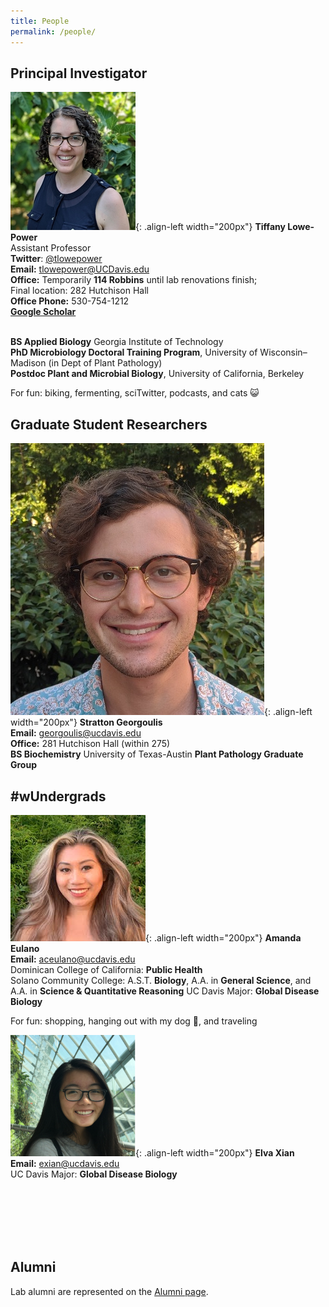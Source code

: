 ```yaml
---
title: People
permalink: /people/
---
```


## Principal Investigator

![Tiffany Lowe-Power, PhD](/assets/people/portrait_lowepower.jpg){: .align-left width="200px"}
**Tiffany Lowe-Power** <br> 
Assistant Professor <br>
**Twitter**: [@tlowepower](https://twitter.com/TLowePower) <br>
**Email:** tlowepower@UCDavis.edu <br>
**Office:** Temporarily **114 Robbins** until lab renovations finish; <br>Final location: 282 Hutchison Hall <br> 
**Office Phone:** ​530-754-1212 <br>
[**Google Scholar**](https://scholar.google.com/citations?user=aMxz2moAAAAJ&hl=en) <br><br>

**BS Applied Biology** Georgia Institute of Technology
<br> **PhD Microbiology Doctoral Training Program**, University of Wisconsin–Madison (in Dept of Plant Pathology)
<br> **Postdoc Plant and Microbial Biology**, University of California, Berkeley 

For fun: biking, fermenting, sciTwitter, podcasts, and cats 😺

## Graduate Student Researchers
![Stratton Georgoulis](/assets/people/portrait_georgoulis.jpg){: .align-left width="200px"}
**Stratton Georgoulis** <br> 
**Email:** georgoulis@ucdavis.edu <br>
**Office:** 281 Hutchison Hall (within 275) <br>
**BS Biochemistry** University of Texas-Austin
**Plant Pathology Graduate Group**

## #wUndergrads

![Amanda Eulano](/assets/people/portrait_eulano.jpg){: .align-left width="200px"}
**Amanda Eulano** <br> 
**Email:** aceulano@ucdavis.edu <br>
Dominican College of California: **Public Health** <br>
Solano Community College: A.S.T. **Biology**, A.A. in **General Science**, and A.A. in **Science & Quantitative Reasoning**
UC Davis Major: **Global Disease Biology** <br>

For fun: shopping, hanging out with my dog 🐶, and traveling

![Elva Xian](/assets/people/portrait_xian.jpg){: .align-left width="200px"}
**Elva Xian** <br> 
**Email:** exian@ucdavis.edu <br>
UC Davis Major: **Global Disease Biology**  <br>


<br><br><br><br><br>
## Alumni

Lab alumni are represented on the [Alumni page](/_pages/alumni.md).







